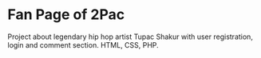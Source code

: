 # Fan Page of 2Pac 

Project about legendary hip hop artist Tupac Shakur with user registration, login and comment section. HTML, CSS, PHP.
